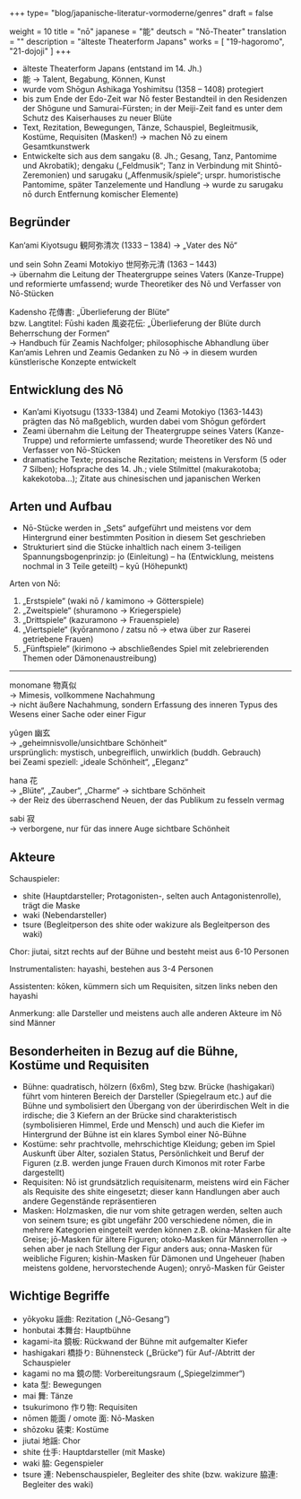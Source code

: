 +++
type= "blog/japanische-literatur-vormoderne/genres"
draft = false

weight = 10
title = "nō"
japanese = "能"
deutsch = "Nō-Theater"
translation = ""
description = "älteste Theaterform Japans"
works = [
    "19-hagoromo",
    "21-dojoji"
]
+++

- älteste Theaterform Japans (entstand im 14. Jh.)
- 能 -> Talent, Begabung, Können, Kunst
- wurde vom Shōgun Ashikaga Yoshimitsu (1358 – 1408) protegiert
- bis zum Ende der Edo-Zeit war Nō fester Bestandteil in den Residenzen der Shōgune und Samurai-Fürsten; in der Meiji-Zeit fand es unter dem Schutz des Kaiserhauses zu neuer Blüte
- Text, Rezitation, Bewegungen, Tänze, Schauspiel, Begleitmusik, Kostüme, Requisiten (Masken!) -> machen Nō zu einem Gesamtkunstwerk
- Entwickelte sich aus dem sangaku (8. Jh.; Gesang, Tanz, Pantomime und Akrobatik); dengaku („Feldmusik“; Tanz in Verbindung mit Shintō-Zeremonien) und sarugaku („Affenmusik/spiele“; urspr. humoristische Pantomime, später Tanzelemente und Handlung -> wurde zu sarugaku nō durch Entfernung komischer Elemente)

## Begründer

Kan‘ami Kiyotsugu 観阿弥清次 (1333 – 1384) -> „Vater des Nō“

und sein Sohn Zeami Motokiyo 世阿弥元清 (1363 – 1443)  
-> übernahm die Leitung der Theatergruppe seines Vaters (Kanze-Truppe) und reformierte umfassend; wurde Theoretiker des Nō und Verfasser von Nō-Stücken

Kadensho 花傳書: „Überlieferung der Blüte“  
bzw. Langtitel: Fūshi kaden 風姿花伝: „Überlieferung der Blüte durch Beherrschung der Formen“  
-> Handbuch für Zeamis Nachfolger; philosophische Abhandlung über Kan‘amis Lehren und Zeamis Gedanken zu Nō -> in diesem wurden künstlerische Konzepte entwickelt

## Entwicklung des Nō

- Kan’ami Kiyotsugu (1333-1384) und Zeami Motokiyo (1363-1443) prägten das Nō maßgeblich, wurden dabei vom Shōgun gefördert
- Zeami übernahm die Leitung der Theatergruppe seines Vaters (Kanze-Truppe) und reformierte umfassend; wurde Theoretiker des Nō und Verfasser von Nō-Stücken
- dramatische Texte; prosaische Rezitation; meistens in Versform (5 oder 7 Silben); Hofsprache des 14. Jh.; viele Stilmittel (makurakotoba; kakekotoba…); Zitate aus chinesischen und japanischen Werken

## Arten und Aufbau

- Nō-Stücke werden in „Sets“ aufgeführt und meistens vor dem Hintergrund einer bestimmten Position in diesem Set geschrieben
- Strukturiert sind die Stücke inhaltlich nach einem 3-teiligen Spannungsbogenprinzip:
  jo (Einleitung) – ha (Entwicklung, meistens nochmal in 3 Teile geteilt) – kyū (Höhepunkt)

Arten von Nō:

1. „Erstspiele“ (waki nō / kamimono -> Götterspiele)
2. „Zweitspiele“ (shuramono -> Kriegerspiele)
3. „Drittspiele“ (kazuramono -> Frauenspiele)
4. „Viertspiele“ (kyōranmono / zatsu nō -> etwa über zur Raserei getriebene Frauen)
5. „Fünftspiele“ (kirimono -> abschließendes Spiel mit zelebrierenden Themen oder Dämonenaustreibung)

---

monomane  物真似  
-> Mimesis, vollkommene Nachahmung  
-> nicht äußere Nachahmung, sondern Erfassung des inneren Typus des Wesens einer Sache oder einer Figur

yûgen 幽玄  
-> „geheimnisvolle/unsichtbare Schönheit“  
ursprünglich: mystisch, unbegreiflich, unwirklich (buddh. Gebrauch)  
bei Zeami speziell: „ideale Schönheit“, „Eleganz“

hana 花  
-> „Blüte“, „Zauber“, „Charme“ -> sichtbare Schönheit  
-> der Reiz des überraschend Neuen, der das Publikum zu fesseln vermag

sabi 寂  
-> verborgene, nur für das innere Auge sichtbare Schönheit

## Akteure

Schauspieler:

- shite (Hauptdarsteller; Protagonisten-, selten auch Antagonistenrolle), trägt die Maske
- waki (Nebendarsteller)
- tsure (Begleitperson des shite oder wakizure als Begleitperson des waki)

Chor: jiutai, sitzt rechts auf der Bühne und besteht meist aus 6-10 Personen

Instrumentalisten: hayashi, bestehen aus 3-4 Personen

Assistenten: kōken, kümmern sich um Requisiten, sitzen links neben den hayashi

Anmerkung: alle Darsteller und meistens auch alle anderen Akteure im Nō sind Männer

## Besonderheiten in Bezug auf die Bühne, Kostüme und Requisiten

- Bühne: quadratisch, hölzern (6x6m), Steg bzw. Brücke (hashigakari) führt vom hinteren Bereich der Darsteller (Spiegelraum etc.) auf die Bühne und symbolisiert den Übergang von der überirdischen Welt in die irdische; die 3 Kiefern an der Brücke sind charakteristisch (symbolisieren Himmel, Erde und Mensch) und auch die Kiefer im Hintergrund der Bühne ist ein klares Symbol einer Nō-Bühne
- Kostüme: sehr prachtvolle, mehrschichtige Kleidung; geben im Spiel Auskunft über Alter, sozialen Status, Persönlichkeit und Beruf der Figuren (z.B. werden junge Frauen durch Kimonos mit roter Farbe dargestellt)
- Requisiten: Nō ist grundsätzlich requisitenarm, meistens wird ein Fächer als Requisite des shite eingesetzt; dieser kann Handlungen aber auch andere Gegenstände repräsentieren
- Masken: Holzmasken, die nur vom shite getragen werden, selten auch von seinem tsure; es gibt ungefähr 200 verschiedene nōmen, die in mehrere Kategorien eingeteilt werden können
  z.B. okina-Masken für alte Greise; jō-Masken für ältere Figuren; otoko-Masken für Männerrollen -> sehen aber je nach Stellung der Figur anders aus; onna-Masken für weibliche Figuren; kishin-Masken für Dämonen und Ungeheuer (haben meistens goldene, hervorstechende Augen); onryō-Masken für Geister

## Wichtige Begriffe

- yōkyoku 謡曲: Rezitation („Nō-Gesang“)
- honbutai 本舞台: Hauptbühne
- kagami-ita 鏡板: Rückwand der Bühne mit aufgemalter Kiefer
- hashigakari 橋掛り: Bühnensteck („Brücke“) für Auf-/Abtritt der Schauspieler
- kagami no ma 鏡の間: Vorbereitungsraum („Spiegelzimmer“)
- kata 型: Bewegungen
- mai 舞: Tänze
- tsukurimono 作り物: Requisiten
- nōmen 能面 / omote 面: Nō-Masken
- shōzoku 装束: Kostüme
- jiutai 地謡: Chor
- shite 仕手: Hauptdarsteller (mit Maske)
- waki 脇: Gegenspieler
- tsure 連: Nebenschauspieler, Begleiter des shite (bzw. wakizure 脇連: Begleiter des waki)

<!--TODO: Bild Bühne-->
